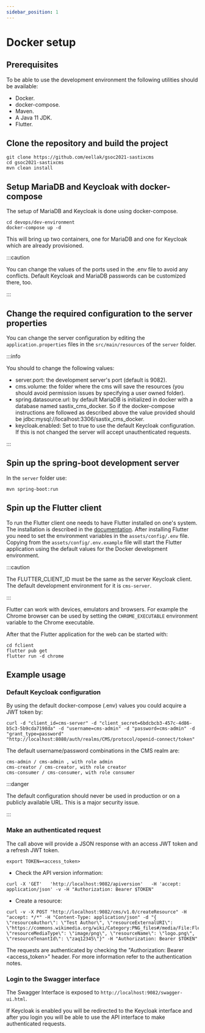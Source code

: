 ```yaml
---
sidebar_position: 1
---
```


# Docker setup

## Prerequisites

To be able to use the development environment the following utilities
should be available:

- Docker.
- docker-compose.
- Maven.
- A Java 11 JDK.
- Flutter.

## Clone the repository and build the project

```
git clone https://github.com/eellak/gsoc2021-sastixcms
cd gsoc2021-sastixcms
mvn clean install
```

## Setup MariaDB and Keycloak with docker-compose

The setup of MariaDB and Keycloak is done using docker-compose.

```
cd devops/dev-environment
docker-compose up -d
```

This will bring up two containers, one for MariaDB and one for
Keycloak which are already provisioned.

:::caution

You can change the values of the ports used in the .env file to
avoid any conflicts. Default Keycloak and MariaDB passwords can be customized there, too.

:::

## Change the required configuration to the server properties

You can change the server configuration by editing the `application.properties` files in
the `src/main/resources` of the `server` folder.

:::info

You should to change the following values:
- server.port: the development server's port (default is 9082).
- cms.volume: the folder where the cms will save the resources (you should avoid permission
issues by specifying a user owned folder).
- spring.datasource.url: by default MariaDB is initialized in docker with a database named
sastix_cms_docker. So if the docker-compose instructions are followed as described above
the value provided should be jdbc:mysql://localhost:3306/sastix_cms_docker.
- keycloak.enabled: Set to true to use the default Keycloak configuration. If this is not
changed the server will accept unauthenticated requests.

:::

## Spin up the spring-boot development server

In the `server` folder use:

```
mvn spring-boot:run
```

## Spin up the Flutter client

To run the Flutter client one needs to have Flutter installed on
one's system. The installation is described in the
[documentation](https://flutter.dev/docs/get-started/install). After
installing Flutter you need to set the environment variables in the
`assets/config/.env` file. Copying from the
`assets/config/.env.example` file will start the Flutter application
using the default values for the Docker development environment.

:::caution

The FLUTTER_CLIENT_ID must be the same as the server Keycloak client.
The default development environment for it is `cms-server`.

:::

Flutter can work with devices, emulators and browsers. For example
the Chrome browser can be used by setting the `CHROME_EXECUTABLE`
environment variable to the Chrome executable.

After that the Flutter application for the web can be started with:

```
cd fclient
flutter pub get
flutter run -d chrome
```

## Example usage

### Default Keycloak configuration

By using the default docker-compose (.env) values you could acquire a JWT token by:

```
curl -d "client_id=cms-server" -d "client_secret=6bdcbcb3-457c-4d86-b5c3-5b9cda7198da" -d "username=cms-admin" -d "password=cms-admin" -d "grant_type=password" "http://localhost:8080/auth/realms/CMS/protocol/openid-connect/token"
```

The default username/password combinations in the CMS realm are:

```
cms-admin / cms-admin , with role admin
cms-creator / cms-creator, with role creator
cms-consumer / cms-consumer, with role consumer
```

:::danger

The default configuration should never be used in production or on a publicly
available URL. This is a major security issue.

:::

### Make an authenticated request

The call above will provide a JSON response with an access JWT token and a refresh JWT token.

```
export TOKEN=<access_token>
```

- Check the API version information:

```
curl -X 'GET'   'http://localhost:9082/apiversion'   -H 'accept: application/json' -v -H "Authorization: Bearer $TOKEN"
```

- Create a resource:

```
curl -v -X POST "http://localhost:9082/cms/v1.0/createResource" -H "accept: */*" -H "Content-Type: application/json" -d "{ \"resourceAuthor\": \"Test Author\", \"resourceExternalURI\": \"https://commons.wikimedia.org/wiki/Category:PNG_files#/media/File:Flederspekrp.png\", \"resourceMediaType\": \"image/png\", \"resourceName\": \"logo.png\", \"resourceTenantId\": \"zaq12345\"}" -H "Authorization: Bearer $TOKEN"
```

The requests are authenticated by checking the "Authorization: Bearer <access_token>" header. For more information refer to the authentication notes.

### Login to the Swagger interface

The Swagger Interface is exposed to ```http://localhost:9082/swagger-ui.html```.

If Keycloak is enabled you will be redirected to the Keycloak interface
and after you login you will be able to use the API interface to make authenticated requests.